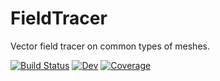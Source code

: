 # FieldTracer

Vector field tracer on common types of meshes. 

[![Build Status](https://github.com/henry2004y/FieldTracer.jl/workflows/CI/badge.svg)](https://github.com/henry2004y/FieldTracer.jl/actions?query=workflow%3ACI+branch%3Amaster)
[![Dev](https://img.shields.io/badge/docs-dev-blue.svg)](https://henry2004y.github.io/FieldTracer.jl/dev)
[![Coverage](https://codecov.io/gh/henry2004y/FieldTracer.jl/branch/master/graph/badge.svg)](https://codecov.io/gh/henry2004y/FieldTracer.jl)
